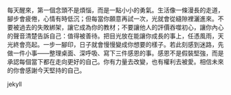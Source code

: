 每天醒來，第一個念頭不是煩惱，而是一點小小的勇氣。生活像一條漫長的走道，腳步會疲倦，心情有時低沉；但每當你願意再試一次，光就會從縫隙裡灑進來。不要被過去的失敗綁架，讓它成為你的教材；不要讓他人的評價吞噬初心，讓你內心的聲音清楚告訴自己：值得被善待。把目光放在能讓你成長的事上，任憑風雨，天光終會亮起。一步一腳印，日子就會慢慢變成你想要的樣子。若此刻感到迷路，先做一件小事——整理桌面、深呼吸、寫下三件感恩的事。感恩不是假裝堅強，而是承認每個當下都在走向更好的自己。你有力量去改變，也有權利去被愛。相信未來的你會感謝今天堅持的自己。

jekyll